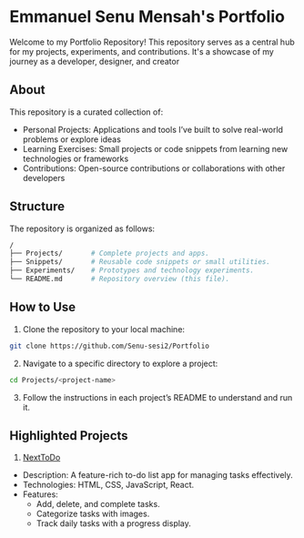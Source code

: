 # Emmanuel Senu Mensah's Portfolio

Welcome to my Portfolio Repository! This repository serves as a central hub for my projects, experiments, and contributions. It's a showcase of my journey as a developer, designer, and creator

## About

This repository is a curated collection of:

* Personal Projects: Applications and tools I’ve built to solve real-world problems or explore ideas
* Learning Exercises: Small projects or code snippets from learning new technologies or frameworks
* Contributions: Open-source contributions or collaborations with other developers

## Structure

The repository is organized as follows:

```bash
/
├── Projects/       # Complete projects and apps.
├── Snippets/       # Reusable code snippets or small utilities.
├── Experiments/    # Prototypes and technology experiments.
└── README.md       # Repository overview (this file).

```

## How to Use

1. Clone the repository to your local machine:

```bash
git clone https://github.com/Senu-sesi2/Portfolio
```

2. Navigate to a specific directory to explore a project:

```bash
cd Projects/<project-name>
```

3. Follow the instructions in each project’s README to understand and run it.

## Highlighted Projects

1. [NextToDo](https://github.com/Senu-sesi2/Portfolio/tree/main/NextToDo)

* Description: A feature-rich to-do list app for managing tasks effectively.
* Technologies: HTML, CSS, JavaScript, React.
* Features:
    * Add, delete, and complete tasks.
    * Categorize tasks with images.
    * Track daily tasks with a progress display.
